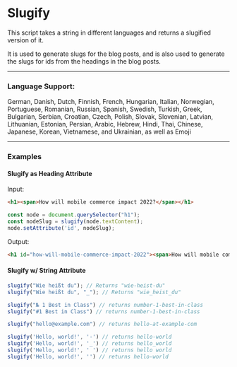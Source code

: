 # Slugify
This script takes a string in different languages and returns a slugified version of it.

It is used to generate slugs for the blog posts, and is also used to generate the slugs for ids from the headings in the blog posts.

------------

### Language Support:

German, Danish, Dutch, Finnish, French, Hungarian, Italian, Norwegian, Portuguese, Romanian, Russian, Spanish, Swedish, Turkish, Greek, Bulgarian, Serbian, Croatian, Czech, Polish, Slovak, Slovenian, Latvian, Lithuanian, Estonian, Persian, Arabic, Hebrew, Hindi, Thai, Chinese, Japanese, Korean, Vietnamese, and Ukrainian, as well as Emoji

------------

### Examples
#### Slugify as Heading Attribute

Input:
```html
<h1><span>How will mobile commerce impact 2022?</span></h1>
```
```js
const node = document.querySelector("h1");
const nodeSlug = slugify(node.textContent);
node.setAttribute('id', nodeSlug);
```
Output:
```html
<h1 id="how-will-mobile-commerce-impact-2022"><span>How will mobile commerce impact 2022?</span></h1>
```

#### Slugify w/ String Attribute

```js
slugify("Wie heißt du"); // Returns "wie-heist-du"
slugify("Wie heißt du", "_"); // Returns "wie_heist_du"
```

```js
slugify("№ 1 Best in Class") // returns number-1-best-in-class
slugify("#1 Best in Class") // returns number-1-best-in-class
```

```js
slugify("hello@example.com") // returns hello-at-example-com
```

```js
slugify('Hello, world!', '-') // returns hello-world
slugify('Hello, world!', '_') // returns hello_world
slugify('Hello, world!', ' ') // returns hello world
slugify('Hello, world!', '') // returns hello-world
```
